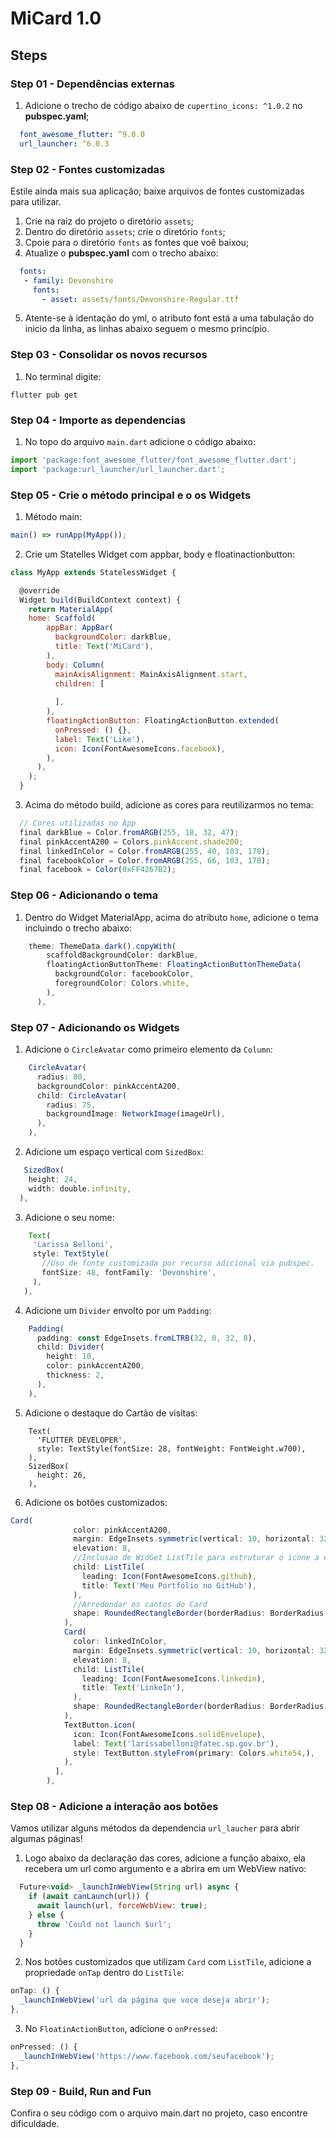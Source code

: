 # MiCard 1.0

## Steps

### Step 01 - Dependências externas
1. Adicione o trecho de código abaixo de `cupertino_icons: ^1.0.2` no **pubspec.yaml**;
```yml
  font_awesome_flutter: ^9.0.0
  url_launcher: ^6.0.3
```
### Step 02 - Fontes customizadas 
Estile ainda mais sua aplicação; baixe arquivos de fontes customizadas para utilizar.
1. Crie na raiz do projeto o diretório `assets`;
2. Dentro do diretório `assets`; crie o diretório `fonts`;
3. Cpoie para o diretório `fonts` as fontes que voê baixou;
4. Atualize o **pubspec.yaml** com o trecho abaixo:
```yml
  fonts:
   - family: Devonshire
     fonts:
       - asset: assets/fonts/Devonshire-Regular.ttf
```
5. Atente-se à identação do yml, o atributo font está a uma tabulação do inicio da linha, as linhas abaixo seguem o mesmo princípio.
### Step 03 - Consolidar os novos recursos
1. No terminal digite:
```shell
flutter pub get
```
### Step 04 - Importe as dependencias
1. No topo do arquivo `main.dart` adicione o código abaixo:
```javascript
import 'package:font_awesome_flutter/font_awesome_flutter.dart';
import 'package:url_launcher/url_launcher.dart';
```

### Step 05 - Crie o método principal e o os Widgets
1. Método main:
```javascript
main() => runApp(MyApp());
```
2. Crie um Statelles Widget com appbar, body e floatinactionbutton:
```javascript
class MyApp extends StatelessWidget {

  @override
  Widget build(BuildContext context) {
    return MaterialApp(
    home: Scaffold(
        appBar: AppBar(
          backgroundColor: darkBlue,
          title: Text('MiCard'),
        ),
        body: Column(
          mainAxisAlignment: MainAxisAlignment.start,
          children: [
          
          ],
        ),
        floatingActionButton: FloatingActionButton.extended(
          onPressed: () {},
          label: Text('Like'),
          icon: Icon(FontAwesomeIcons.facebook),
        ),
      ),
    );
  }
```
3. Acima do método build, adicione as cores para reutilizarmos no tema:
```javascript
  // Cores utilizadas no App
  final darkBlue = Color.fromARGB(255, 18, 32, 47);
  final pinkAccentA200 = Colors.pinkAccent.shade200;
  final linkedInColor = Color.fromARGB(255, 40, 103, 178);
  final facebookColor = Color.fromARGB(255, 66, 103, 178);
  final facebook = Color(0xFF4267B2);
```
### Step 06 - Adicionando o tema
1. Dentro do Widget MaterialApp, acima do atributo `home`, adicione o tema incluindo o trecho abaixo:
```javascript
    theme: ThemeData.dark().copyWith(
        scaffoldBackgroundColor: darkBlue,
        floatingActionButtonTheme: FloatingActionButtonThemeData(
          backgroundColor: facebookColor,
          foregroundColor: Colors.white,
        ),
      ),
```

### Step 07 - Adicionando os Widgets
1. Adicione o `CircleAvatar` como primeiro elemento da `Column`:
```javascript
    CircleAvatar(
      radius: 80,
      backgroundColor: pinkAccentA200,
      child: CircleAvatar(
        radius: 75,
        backgroundImage: NetworkImage(imageUrl),
      ),
    ),
```
2. Adicione um espaço vertical com `SizedBox`:
```javascript
   SizedBox(
    height: 24,
    width: double.infinity,
  ),
 ```
 3. Adicione o seu nome:
 ```javascript
     Text(
      'Larissa Belloni',
      style: TextStyle(
        //Uso de fonte customizada por recurso adicional via pubspec.
        fontSize: 48, fontFamily: 'Devonshire',
      ),
    ),
 ```
 4. Adicione um `Divider` envolto por um `Padding`:
```javascript
    Padding(
      padding: const EdgeInsets.fromLTRB(32, 0, 32, 8),
      child: Divider(
        height: 10,
        color: pinkAccentA200,
        thickness: 2,
      ),
    ),
```
5. Adicione o destaque do Cartão de visitas:
```javascipt
    Text(
      'FLUTTER DEVELOPER',
      style: TextStyle(fontSize: 28, fontWeight: FontWeight.w700),
    ),
    SizedBox(
      height: 26,
    ),
```
6. Adicione os botões customizados:
```javascript
Card(
              color: pinkAccentA200,
              margin: EdgeInsets.symmetric(vertical: 10, horizontal: 32),
              elevation: 8,
              //Inclusao de WidGet ListTile para estruturar o icone a esquerda e o texto no centro sem utilização de Row()
              child: ListTile(
                leading: Icon(FontAwesomeIcons.github),
                title: Text('Meu Portfólio no GitHub'),
              ),
              //Arredondar os cantos do Card
              shape: RoundedRectangleBorder(borderRadius: BorderRadius.circular(50),),
            ),
            Card(
              color: linkedInColor,
              margin: EdgeInsets.symmetric(vertical: 10, horizontal: 32),
              elevation: 8,
              child: ListTile(
                leading: Icon(FontAwesomeIcons.linkedin),
                title: Text('LinkeIn'),
              ),
              shape: RoundedRectangleBorder(borderRadius: BorderRadius.circular(30),),
            ),
            TextButton.icon(
              icon: Icon(FontAwesomeIcons.solidEnvelope),
              label: Text('larissabelloni@fatec.sp.gov.br'),
              style: TextButton.styleFrom(primary: Colors.white54,),
            ),
          ],
        ),
```

### Step 08 - Adicione a interação aos botões
Vamos utilizar alguns métodos da dependencia `url_laucher` para abrir algumas páginas!
1. Logo abaixo da declaração das cores, adicione a função abaixo, ela recebera um url como argumento e a abrira em um WebView nativo:
```javascript
  Future<void> _launchInWebView(String url) async {
    if (await canLaunch(url)) {
      await launch(url, forceWebView: true);
    } else {
      throw 'Could not launch $url';
    }
  }
```
2. Nos botões customizados que utilizam `Card` com `ListTile`, adicione a propriedade `onTap` dentro do `ListTile`:
```javascript
onTap: () {
  _launchInWebView('url da página que voce deseja abrir');
},
```
3. No `FloatinActionButton`, adicione o `onPressed`:
```javascript
onPressed: () {
  _launchInWebView('https://www.facebook.com/seufacebook');
},
```

### Step 09 - Build, Run and Fun
Confira o seu código com o arquivo main.dart no projeto, caso encontre dificuldade.









